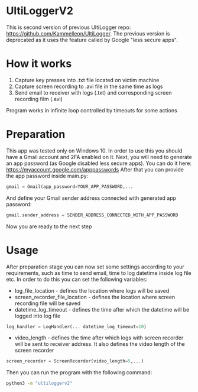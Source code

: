 # UltiLoggerV2

This is second version of previous UltiLogger repo: https://github.com/Kammelleon/UltiLogger.
The previous version is deprecated as it uses the feature called by Google "less secure apps".

# How it works
1. Capture key presses into .txt file located on victim machine
2. Capture screen recording to .avi file in the same time as logs
3. Send email to receiver with logs (.txt) and corresponding screen recording film (.avi)

Program works in infinite loop controlled by timeouts for some actions

# Preparation

This app was tested only on Windows 10.
In order to use this you should have a Gmail account and 2FA enabled on it.
Next, you will need to generate an app password (as Google disabled less secure apps).
You can do it here: https://myaccount.google.com/apppasswords After that you can provide
the app password inside main.py:

```python
gmail = Gmail(app_password=YOUR_APP_PASSWORD,...
```
And define your Gmail sender address connected with generated app password:
```python
gmail.sender_address = SENDER_ADDRESS_CONNECTED_WITH_APP_PASSWORD
```
Now you are ready to the next step

# Usage

After preparation stage you can now set some settings according to your requirements,
such as time to send email, time to log datetime inside log file etc.
In order to do this you can set the following variables:
- log_file_location - defines the location where logs will be saved
- screen_recorder_file_location - defines the location where screen recording file will be saved
- datetime_log_timeout - defines the time after which the datetime will be logged into log file
```python
log_handler = LogHandler(... datetime_log_timeout=10)
```
- video_length - defines the time after which logs with screen recorder will be sent to receiver address. It also defines the video length of the screen recorder
```python
screen_recorder = ScreenRecorder(video_length=5,...)
```

Then you can run the program with the following command:
```bash
python3 -m "ultiloggerv2"
```